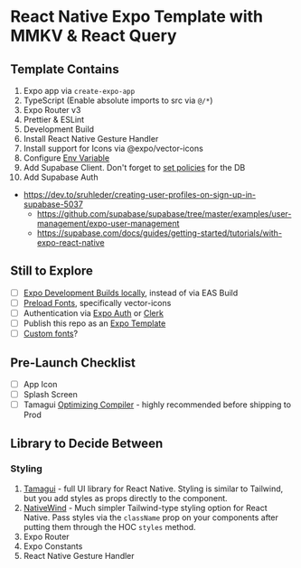 # React Native Expo Template with MMKV & React Query

## Template Contains

1. Expo app via `create-expo-app`
2. TypeScript (Enable absolute imports to src via `@/*`)
3. Expo Router v3
4. Prettier & ESLint
5. Development Build
6. Install React Native Gesture Handler
7. Install support for Icons via @expo/vector-icons
8. Configure [Env Variable](https://docs.expo.dev/guides/environment-variables/)
9. Add Supabase Client. Don't forget to [set policies](https://supabase.com/docs/guides/auth/row-level-security) for the DB
10. Add Supabase Auth

- https://dev.to/sruhleder/creating-user-profiles-on-sign-up-in-supabase-5037
  - https://github.com/supabase/supabase/tree/master/examples/user-management/expo-user-management
  - https://supabase.com/docs/guides/getting-started/tutorials/with-expo-react-native

## Still to Explore

- [ ] [Expo Development Builds locally](https://docs.expo.dev/guides/local-app-development/), instead of via EAS Build
- [ ] [Preload Fonts](https://docs.expo.dev/archive/classic-updates/preloading-and-caching-assets/#pre-loading-and-caching-assets), specifically vector-icons
- [ ] Authentication via [Expo Auth](https://docs.expo.dev/guides/authentication/) or [Clerk](https://clerk.com/solutions/react-native-expo)
- [ ] Publish this repo as an [Expo Template](https://www.reactnativeschool.com/how-to-create-an-expo-template-for-react-native-development)
- [ ] [Custom fonts](https://docs.expo.dev/versions/latest/sdk/font/)?

## Pre-Launch Checklist

- [ ] App Icon
- [ ] Splash Screen
- [ ] Tamagui [Optimizing Compiler](https://tamagui.dev/docs/intro/compiler-install) - highly recommended before shipping to Prod

## Library to Decide Between

### Styling

1. [Tamagui](https://tamagui.dev/) - full UI library for React Native. Styling is similar to Tailwind, but you add styles as props directly to the component.
2. [NativeWind](https://www.nativewind.dev/) - Much simpler Tailwind-type styling option for React Native. Pass styles via the `className` prop on your components after putting them through the HOC `styles` method.
3. Expo Router
4. Expo Constants
5. React Native Gesture Handler
